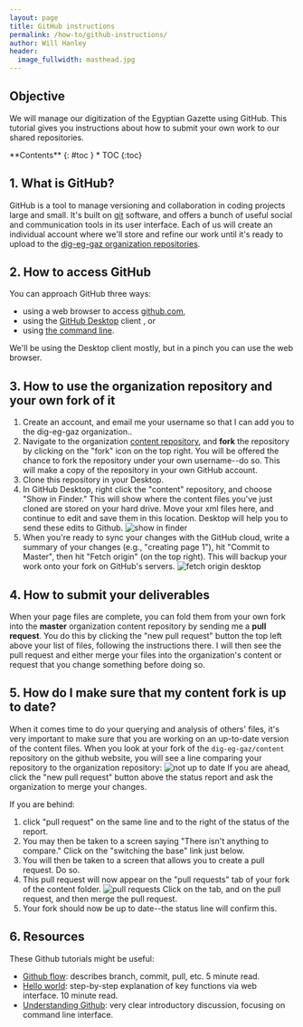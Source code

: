```yaml
---
layout: page
title: GitHub instructions
permalink: /how-to/github-instructions/
author: Will Hanley
header:
  image_fullwidth: masthead.jpg
---
```


## Objective
We will manage our digitization of the Egyptian Gazette using GitHub. This tutorial gives you instructions about how to submit your own work to our shared repositories.

<div class="panel radius" markdown="1">
**Contents**
{: #toc }
*  TOC
{:toc}
</div>

## 1. What is GitHub?
GitHub is a tool to manage versioning and collaboration in coding projects large and small. It's built on [git](https://en.wikipedia.org/wiki/Git) software, and offers a bunch of useful social and communication tools in its user interface. Each of us will create an individual account where we'll store and refine our work until it's ready to upload to the [dig-eg-gaz organization repositories](https://github.com/dig-eg-gaz).

## 2. How to access GitHub
You can approach GitHub three ways:
- using a web browser to access [github.com](https://github.com/),
- using the [GitHub Desktop](https://desktop.github.com/) client , or
- using [the command line](http://programminghistorian.org/lessons/intro-to-bash).

We'll be using the Desktop client mostly, but in a pinch you can use the web browser.

## 3. How to use the organization repository and your own fork of it
1. Create an account, and email me your username so that I can add you to the dig-eg-gaz organization..
2. Navigate to the organization [content repository](https://github.com/dig-eg-gaz/content), and **fork** the repository by clicking on the "fork" icon on the top right. You will be offered the chance to fork the repository under your own username--do so. This will make a copy of the repository in your own GitHub account.
3. Clone this repository in your Desktop.
4. In GitHub Desktop, right click the "content" repository, and choose "Show in Finder." This will show where the content files you've just cloned are stored on your hard drive. Move your xml files here, and continue to edit and save them in this location. Desktop will help you to send these edits to Github.
![show in finder](https://github.com/dig-eg-gaz/dig-eg-gaz.github.io/blob/master/images/content-show-in-finder.png?raw=true)
5. When you're ready to sync your changes with the GitHub cloud, write a summary of your changes (e.g., "creating page 1"), hit "Commit to Master", then hit "Fetch origin" (on the top right). This will backup your work onto your fork on GitHub's servers.
![fetch origin desktop](https://github.com/dig-eg-gaz/dig-eg-gaz.github.io/blob/master/images/fetch-origin-desktop.png?raw=true)

## 4. How to submit your deliverables
When your page files are complete, you can fold them from your own fork into the **master** organization content repository by sending me a **pull request**. You do this by clicking the "new pull request" button the top left above your list of files, following the instructions there. I will then see the pull request and either merge your files into the organization's content or request that you change something before doing so.

## 5. How do I make sure that my content fork is up to date?
When it comes time to do your querying and analysis of others' files, it's very important to make sure that you are working on an up-to-date version of the content files. When you look at your fork of the `dig-eg-gaz/content` repository on the github website, you will see a line comparing your repository to the organization repository:
![not up to date](https://github.com/dig-eg-gaz/dig-eg-gaz.github.io/blob/master/images/250-commits-behind.png?raw=true)
If you are ahead, click the "new pull request" button above the status report and ask the organization to merge your changes.

If you are behind:

1. click "pull request" on the same line and to the right of the status of the report.
2. You may then be taken to a screen saying "There isn't anything to compare." Click on the "switching the base" link just below.
3. You will then be taken to a screen that allows you to create a pull request. Do so.
4. This pull request will now appear on the "pull requests" tab of your fork of the content folder.
![pull requests](https://github.com/dig-eg-gaz/dig-eg-gaz.github.io/blob/master/images/pull-requests-tab.png?raw=true)
Click on the tab, and on the pull request, and then merge the pull request.
5. Your fork should now be up to date--the status line will confirm this.

## 6. Resources
These Github tutorials might be useful:
- [Github flow](https://guides.github.com/introduction/flow/): describes branch, commit, pull, etc. 5 minute read.
- [Hello world](https://guides.github.com/activities/hello-world/): step-by-step explanation of key functions via web interface. 10 minute read.
- [Understanding Github](http://readwrite.com/2013/09/30/understanding-github-a-journey-for-beginners-part-1/): very clear introductory discussion, focusing on command line interface.
